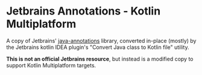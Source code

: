 # Jetbrains Annotations - Kotlin Multiplatform

A copy of Jetbrains' [java-annotations](https://github.com/jetbrains/java-annotations) library,
converted in-place (mostly) by the Jetbrains kotlin IDEA plugin's "Convert Java class to Kotlin file" utility.

**This is not an official Jetbrains resource**, but instead is a modified copy to support Kotlin Multiplatform targets.
